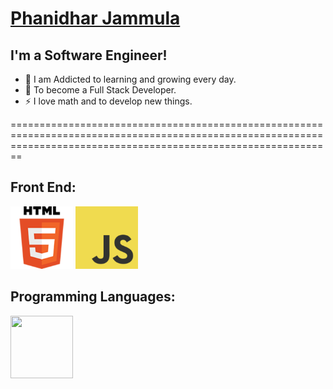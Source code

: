 # [Phanidhar Jammula](https://github.com/PhanidharJammula)

## I'm a Software Engineer!
   - :seedling: I am Addicted to learning and growing every day.
   - :goal_net: To become a Full Stack Developer.
   - :zap: I love math and to develop new things.

====================================================================================================================================================================
## Front End:
<img src="https://raw.githubusercontent.com/github/explore/80688e429a7d4ef2fca1e82350fe8e3517d3494d/topics/html/html.png" width="100" height="100">  <img src="https://raw.githubusercontent.com/github/explore/80688e429a7d4ef2fca1e82350fe8e3517d3494d/topics/javascript/javascript.png" width="100" height="100">

## Programming Languages:
<img src="https://github.com/abranhe/programming-languages-logos/blob/master/src/python/python.png" width="100" height="100">
